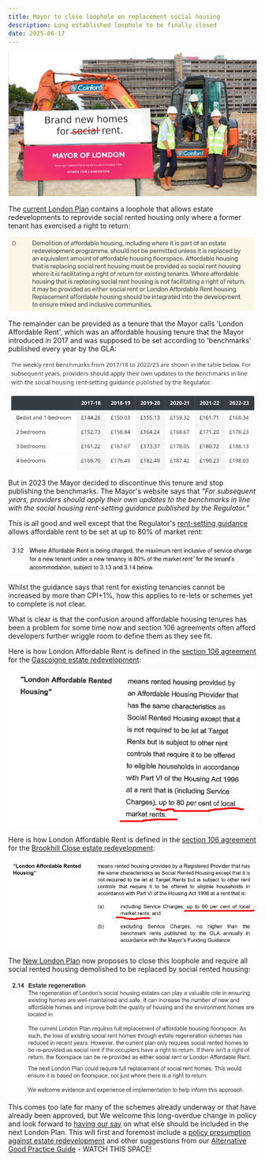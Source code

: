 ```yaml
---
title: Mayor to close loophole on replacement social housing 
description: Long established loophole to be finally closed
date: 2025-06-17
---
```

![Unaffordable rent image](../estates/src/images/unaffordablerent.png)

The [current London Plan](https://www.london.gov.uk/sites/default/files/the_london_plan_2021.pdf) contains a loophole that allows estate redevelopments to reprovide social rented housing only where a former tenant has exercised a right to return: 

![Extract from London Plan](../estates/src/images/londonplanlar.png)

The remainder can be provided as a tenure that the Mayor calls 'London Affordable Rent', which was an affordable housing tenure that the Mayor introduced in 2017 and was supposed to be set according to 'benchmarks' published every year by the GLA:

![Lar benchmarks](../estates/src/images/larbenchmarks.png)

But in 2023 the Mayor decided to discontinue this tenure and stop publishing the benchmarks. The Mayor's website says that _"For subsequent years, providers should apply their own updates to the benchmarks in line with the social housing rent-setting guidance published by the Regulator."_ 

This is all good and well except that the Regulator's [rent-setting guidance](https://assets.publishing.service.gov.uk/media/65e73fe83f6945a00603608e/Rent_Standard_-_April_2020__1_.pdf) allows affordable rent to be set at up to 80% of market rent:

![Rent Standard Guidance](../estates/src/images/rentstandardguidance.png)

Whilst the guidance says that rent for existing tenancies cannot be increased by more than CPI+1%, how this applies to re-lets or schemes yet to complete is not clear.

What is clear is that the confusion around affordable housing tenures has been a problem for some time now and section 106 agreements often afford developers further wriggle room to define them as they see fit.

Here is how London Affordable Rent is defined in the [section 106 agreement](https://estatewatch.london/images/gascoignes106.pdf) for the [Gascoigne estate redevelopment](https://estatewatch.london/estates/gascoigne/):

![Gascoigne estate image](../estates/src/images/gascoignelar.png)

Here is how London Affordable Rent is defined in the [section 106 agreement](https://estatewatch.london/images/brookhillcloses106.pdf) for the [Brookhill Close estate redevelopment](https://estatewatch.london/estates/brookhillclose/):

![Brookhill Close s106](../estates/src/images/brookhillcloses106.png)

The [New London Plan](https://www.london.gov.uk/programmes-strategies/planning/planning-consultations/towards-new-london-plan) now proposes to close this loophole and require all social rented housing demolished to be replaced by social rented housing:

![New London Plan extract](../estates/src/images/nlpextract.png)

This comes too late for many of the schemes already underway or that have already been approved, but We welcome this long-overdue change in policy and look forward to [having our say](https://justspace.org.uk/towards/) on what else should be included in the next London Plan. This will first and foremost include a [policy presumption against estate redevelopment](https://estatewatch.london/blog/Retrofirst/) and other suggestions from our [Alternative Good Practice Guide](https://estatewatch.london/img/alternative-good-practice-guide-to-estate-regeneration.pdf) - WATCH THIS SPACE!